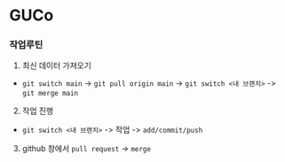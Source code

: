 # GUCo

### 작업루틴
1. 최신 데이터 가져오기
- `git switch main` -> `git pull origin main` -> `git switch <내 브랜치>` -> `git merge main`
2. 작업 진행
- `git switch <내 브랜치>` -> 작업 -> `add/commit/push`
3. github 창에서 `pull request` -> `merge`